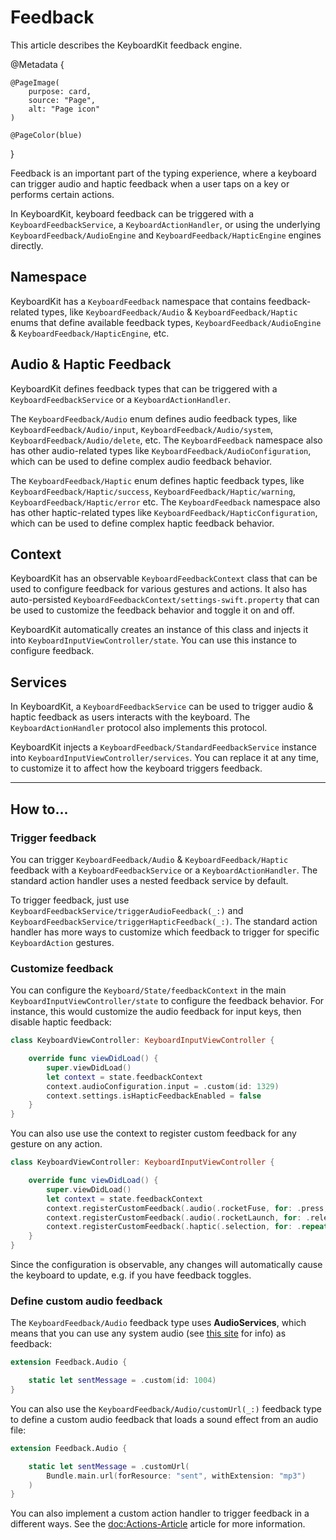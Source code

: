 # Feedback

This article describes the KeyboardKit feedback engine.

@Metadata {
    
    @PageImage(
        purpose: card,
        source: "Page",
        alt: "Page icon"
    )
    
    @PageColor(blue)
}

Feedback is an important part of the typing experience, where a keyboard can trigger audio and haptic feedback when a user taps on a key or performs certain actions.

In KeyboardKit, keyboard feedback can be triggered with a ``KeyboardFeedbackService``, a ``KeyboardActionHandler``, or using the underlying ``KeyboardFeedback/AudioEngine`` and ``KeyboardFeedback/HapticEngine`` engines directly.



## Namespace

KeyboardKit has a ``KeyboardFeedback`` namespace that contains feedback-related types, like ``KeyboardFeedback/Audio`` & ``KeyboardFeedback/Haptic`` enums that define available feedback types, ``KeyboardFeedback/AudioEngine`` & ``KeyboardFeedback/HapticEngine``, etc. 



## Audio & Haptic Feedback

KeyboardKit defines feedback types that can be triggered with a ``KeyboardFeedbackService`` or a ``KeyboardActionHandler``.

The ``KeyboardFeedback/Audio`` enum defines audio feedback types, like ``KeyboardFeedback/Audio/input``, ``KeyboardFeedback/Audio/system``, ``KeyboardFeedback/Audio/delete``, etc. The ``KeyboardFeedback`` namespace also has other audio-related types like ``KeyboardFeedback/AudioConfiguration``, which can be used to define complex audio feedback behavior.

The ``KeyboardFeedback/Haptic`` enum defines haptic feedback types, like ``KeyboardFeedback/Haptic/success``, ``KeyboardFeedback/Haptic/warning``, ``KeyboardFeedback/Haptic/error`` etc. The ``KeyboardFeedback`` namespace also has other haptic-related types like ``KeyboardFeedback/HapticConfiguration``, which can be used to define complex haptic feedback behavior.



## Context

KeyboardKit has an observable ``KeyboardFeedbackContext`` class that can be used to configure feedback for various gestures and actions. It also has auto-persisted ``KeyboardFeedbackContext/settings-swift.property`` that can be used to customize the feedback behavior and toggle it on and off.

KeyboardKit automatically creates an instance of this class and injects it into ``KeyboardInputViewController/state``. You can use this instance to configure feedback.



## Services

In KeyboardKit, a ``KeyboardFeedbackService`` can be used to trigger audio & haptic feedback as users interacts with the keyboard. The ``KeyboardActionHandler`` protocol also implements this protocol.

KeyboardKit injects a ``KeyboardFeedback/StandardFeedbackService``  instance into ``KeyboardInputViewController/services``. You can replace it at any time, to customize it to affect how the keyboard triggers feedback.



---


## How to...


### Trigger feedback

You can trigger ``KeyboardFeedback/Audio`` & ``KeyboardFeedback/Haptic`` feedback with a ``KeyboardFeedbackService`` or a ``KeyboardActionHandler``. The standard action handler uses a nested feedback service by default.

To trigger feedback, just use ``KeyboardFeedbackService/triggerAudioFeedback(_:)`` and ``KeyboardFeedbackService/triggerHapticFeedback(_:)``. The standard action handler has more ways to customize which feedback to trigger for specific ``KeyboardAction`` gestures.


### Customize feedback

You can configure the ``Keyboard/State/feedbackContext``  in the main ``KeyboardInputViewController/state`` to configure the feedback behavior. For instance, this would customize the audio feedback for input keys, then disable haptic feedback:

```swift
class KeyboardViewController: KeyboardInputViewController {

    override func viewDidLoad() {
        super.viewDidLoad()
        let context = state.feedbackContext
        context.audioConfiguration.input = .custom(id: 1329)
        context.settings.isHapticFeedbackEnabled = false
    }
}
```

You can also use use the context to register custom feedback for any gesture on any action.

```swift
class KeyboardViewController: KeyboardInputViewController {

    override func viewDidLoad() {
        super.viewDidLoad()
        let context = state.feedbackContext
        context.registerCustomFeedback(.audio(.rocketFuse, for: .press, on: .rocket))
        context.registerCustomFeedback(.audio(.rocketLaunch, for: .release, on: .rocket))
        context.registerCustomFeedback(.haptic(.selection, for: .repeat, on: .rocket))
    }
}
```

Since the configuration is observable, any changes will automatically cause the keyboard to update, e.g. if you have feedback toggles.


### Define custom audio feedback

The ``KeyboardFeedback/Audio`` feedback type uses **AudioServices**, which means that you can use any system audio (see [this site](https://iphonedev.wiki/index.php/AudioServices) for info) as feedback:

```swift
extension Feedback.Audio {

    static let sentMessage = .custom(id: 1004)
}
```

You can also use the ``KeyboardFeedback/Audio/customUrl(_:)`` feedback type to define a custom audio feedback that loads a sound effect from an audio file:

```swift
extension Feedback.Audio {

    static let sentMessage = .customUrl(
        Bundle.main.url(forResource: "sent", withExtension: "mp3")
    )
}
```

You can also implement a custom action handler to trigger feedback in a different ways. See the <doc:Actions-Article> article for more information.
